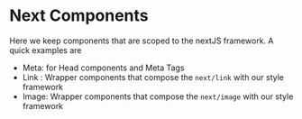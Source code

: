 # Next Components

Here we keep components that are scoped to the nextJS framework. A quick examples are

- Meta: for Head components and Meta Tags
- Link : Wrapper components that compose the `next/link` with our style framework
- Image: Wrapper components that compose the `next/image` with our style framework
